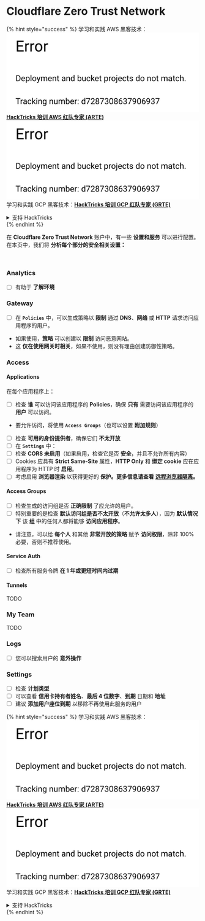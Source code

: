 # Cloudflare Zero Trust Network

{% hint style="success" %}
学习和实践 AWS 黑客技术：<img src="../../.gitbook/assets/image (1) (1).png" alt="" data-size="line">[**HackTricks 培训 AWS 红队专家 (ARTE)**](https://training.hacktricks.xyz/courses/arte)<img src="../../.gitbook/assets/image (1) (1).png" alt="" data-size="line">\
学习和实践 GCP 黑客技术：<img src="../../.gitbook/assets/image (2).png" alt="" data-size="line">[**HackTricks 培训 GCP 红队专家 (GRTE)**<img src="../../.gitbook/assets/image (2).png" alt="" data-size="line">](https://training.hacktricks.xyz/courses/grte)

<details>

<summary>支持 HackTricks</summary>

* 查看 [**订阅计划**](https://github.com/sponsors/carlospolop)!
* **加入** 💬 [**Discord 群组**](https://discord.gg/hRep4RUj7f) 或 [**Telegram 群组**](https://t.me/peass) 或 **关注** 我们的 **Twitter** 🐦 [**@hacktricks\_live**](https://twitter.com/hacktricks\_live)**.**
* **通过向** [**HackTricks**](https://github.com/carlospolop/hacktricks) 和 [**HackTricks Cloud**](https://github.com/carlospolop/hacktricks-cloud) GitHub 仓库提交 PR 来分享黑客技巧。

</details>
{% endhint %}

在 **Cloudflare Zero Trust Network** 账户中，有一些 **设置和服务** 可以进行配置。在本页中，我们将 **分析每个部分的安全相关设置：**

<figure><img src="../../.gitbook/assets/image (206).png" alt=""><figcaption></figcaption></figure>

### Analytics

* [ ] 有助于 **了解环境**

### **Gateway**

* [ ] 在 **`Policies`** 中，可以生成策略以 **限制** 通过 **DNS**、**网络** 或 **HTTP** 请求访问应用程序的用户。
* 如果使用，**策略** 可以创建以 **限制** 访问恶意网站。
* 这 **仅在使用网关时相关**，如果不使用，则没有理由创建防御性策略。

### Access

#### Applications

在每个应用程序上：

* [ ] 检查 **谁** 可以访问该应用程序的 **Policies**，确保 **只有** 需要访问该应用程序的 **用户** 可以访问。
* 要允许访问，将使用 **`Access Groups`**（也可以设置 **附加规则**）
* [ ] 检查 **可用的身份提供者**，确保它们 **不太开放**
* [ ] 在 **`Settings`** 中：
* [ ] 检查 **CORS 未启用**（如果启用，检查它是否 **安全**，并且不允许所有内容）
* [ ] Cookies 应具有 **Strict Same-Site** 属性，**HTTP Only** 和 **绑定 cookie** 应在应用程序为 HTTP 时 **启用**。
* [ ] 考虑启用 **浏览器渲染** 以获得更好的 **保护。更多信息请查看** [**远程浏览器隔离**](https://blog.cloudflare.com/cloudflare-and-remote-browser-isolation/)**。**

#### **Access Groups**

* [ ] 检查生成的访问组是否 **正确限制** 了应允许的用户。
* [ ] 特别重要的是检查 **默认访问组是否不太开放**（**不允许太多人**），因为 **默认情况下** 该 **组** 中的任何人都将能够 **访问应用程序**。
* 请注意，可以给 **每个人** 和其他 **非常开放的策略** 赋予 **访问权限**，除非 100% 必要，否则不推荐使用。

#### Service Auth

* [ ] 检查所有服务令牌 **在 1 年或更短时间内过期**

#### Tunnels

TODO

### My Team

TODO

### Logs

* [ ] 您可以搜索用户的 **意外操作**

### Settings

* [ ] 检查 **计划类型**
* [ ] 可以查看 **信用卡持有者姓名**、**最后 4 位数字**、**到期** 日期和 **地址**
* [ ] 建议 **添加用户座位到期** 以移除不再使用此服务的用户

{% hint style="success" %}
学习和实践 AWS 黑客技术：<img src="../../.gitbook/assets/image (1) (1).png" alt="" data-size="line">[**HackTricks 培训 AWS 红队专家 (ARTE)**](https://training.hacktricks.xyz/courses/arte)<img src="../../.gitbook/assets/image (1) (1).png" alt="" data-size="line">\
学习和实践 GCP 黑客技术：<img src="../../.gitbook/assets/image (2).png" alt="" data-size="line">[**HackTricks 培训 GCP 红队专家 (GRTE)**<img src="../../.gitbook/assets/image (2).png" alt="" data-size="line">](https://training.hacktricks.xyz/courses/grte)

<details>

<summary>支持 HackTricks</summary>

* 查看 [**订阅计划**](https://github.com/sponsors/carlospolop)!
* **加入** 💬 [**Discord 群组**](https://discord.gg/hRep4RUj7f) 或 [**Telegram 群组**](https://t.me/peass) 或 **关注** 我们的 **Twitter** 🐦 [**@hacktricks\_live**](https://twitter.com/hacktricks\_live)**.**
* **通过向** [**HackTricks**](https://github.com/carlospolop/hacktricks) 和 [**HackTricks Cloud**](https://github.com/carlospolop/hacktricks-cloud) GitHub 仓库提交 PR 来分享黑客技巧。

</details>
{% endhint %}
